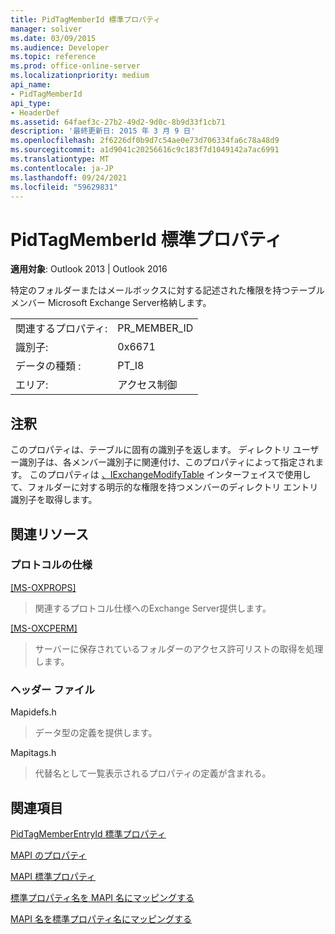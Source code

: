 ```yaml
---
title: PidTagMemberId 標準プロパティ
manager: soliver
ms.date: 03/09/2015
ms.audience: Developer
ms.topic: reference
ms.prod: office-online-server
ms.localizationpriority: medium
api_name:
- PidTagMemberId
api_type:
- HeaderDef
ms.assetid: 64faef3c-27b2-49d2-9d0c-8b9d33f1cb71
description: '最終更新日: 2015 年 3 月 9 日'
ms.openlocfilehash: 2f6226df0b9d7c54ae0e73d706334fa6c78a48d9
ms.sourcegitcommit: a1d9041c20256616c9c183f7d1049142a7ac6991
ms.translationtype: MT
ms.contentlocale: ja-JP
ms.lasthandoff: 09/24/2021
ms.locfileid: "59629831"
---
```

# <a name="pidtagmemberid-canonical-property"></a>PidTagMemberId 標準プロパティ

  
  
**適用対象**: Outlook 2013 | Outlook 2016 
  
特定のフォルダーまたはメールボックスに対する記述された権限を持つテーブル メンバー Microsoft Exchange Server格納します。
  
|||
|:-----|:-----|
|関連するプロパティ:  <br/> |PR_MEMBER_ID  <br/> |
|識別子:  <br/> |0x6671  <br/> |
|データの種類 :   <br/> |PT_I8  <br/> |
|エリア:  <br/> |アクセス制御  <br/> |
   
## <a name="remarks"></a>注釈

このプロパティは、テーブルに固有の識別子を返します。 ディレクトリ ユーザー識別子は、各メンバー識別子に関連付け、このプロパティによって指定されます。 このプロパティは [、IExchangeModifyTable](iexchangemodifytableiunknown.md) インターフェイスで使用して、フォルダーに対する明示的な権限を持つメンバーのディレクトリ エントリ識別子を取得します。 
  
## <a name="related-resources"></a>関連リソース

### <a name="protocol-specifications"></a>プロトコルの仕様

[[MS-OXPROPS]](https://msdn.microsoft.com/library/f6ab1613-aefe-447d-a49c-18217230b148%28Office.15%29.aspx)
  
> 関連するプロトコル仕様へのExchange Server提供します。
    
[[MS-OXCPERM]](https://msdn.microsoft.com/library/944ddb65-6249-4c34-a46e-363fcd37195e%28Office.15%29.aspx)
  
> サーバーに保存されているフォルダーのアクセス許可リストの取得を処理します。
    
### <a name="header-files"></a>ヘッダー ファイル

Mapidefs.h
  
> データ型の定義を提供します。
    
Mapitags.h
  
> 代替名として一覧表示されるプロパティの定義が含まれる。
    
## <a name="see-also"></a>関連項目



[PidTagMemberEntryId 標準プロパティ](pidtagmemberentryid-canonical-property.md)


[MAPI のプロパティ](mapi-properties.md)
  
[MAPI 標準プロパティ](mapi-canonical-properties.md)
  
[標準プロパティ名を MAPI 名にマッピングする](mapping-canonical-property-names-to-mapi-names.md)
  
[MAPI 名を標準プロパティ名にマッピングする](mapping-mapi-names-to-canonical-property-names.md)

